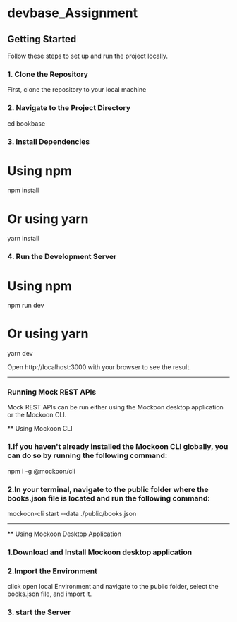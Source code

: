 # devbase_Assignment

## Getting Started

Follow these steps to set up and run the project locally.

### 1. Clone the Repository

First, clone the repository to your local machine

### 2.  Navigate to the Project Directory

cd bookbase

### 3.  Install Dependencies

# Using npm
npm install

# Or using yarn
yarn install

### 4.  Run the Development Server

# Using npm
npm run dev

# Or using yarn
yarn dev

Open http://localhost:3000 with your browser to see the result.


--------------------------------------------------------------------------------------

### Running Mock REST APIs

Mock REST APIs can be run either using the Mockoon desktop application or the Mockoon CLI.

** Using Mockoon CLI

### 1.If you haven't already installed the Mockoon CLI globally, you can do so by running the following command:

npm i -g @mockoon/cli

### 2.In your terminal, navigate to the public folder where the books.json file is located and run the following command:

mockoon-cli start --data ./public/books.json

-----------------------------------------------------------------------
** Using Mockoon Desktop Application

### 1.Download and Install Mockoon desktop application

### 2.Import the Environment
 
click open local Environment and navigate to the public folder, select the books.json file, and import it.

### 3. start the Server
